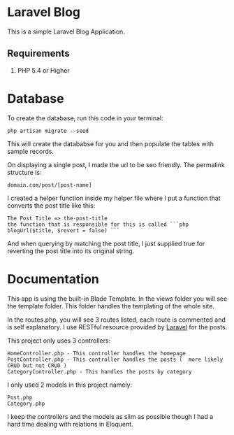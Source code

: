 Laravel Blog
============

This is a simple Laravel Blog Application.

Requirements
------------

1. PHP 5.4 or Higher

Database
========

To create the database, run this code in your terminal:

	php artisan migrate --seed
	
This will create the datababse for you and then populate the tables with sample records.

On displaying a single post, I made the url to be seo friendly. The permalink structure is:
	
	domain.com/post/[post-name]
	
I created a helper function inside my helper file where I put a function that converts the post title like this:

	The Post Title => the-post-title
	the function that is responsible for this is called ```php blogUrl($title, $revert = false) ```
	
And when querying by matching the post title, I just supplied true for reverting the post title into its original string.
	
Documentation
=============

This app is using the built-in Blade Template. In the views folder you will see the template folder. This folder handles the templating of the whole site.

In the routes.php, you will see 3 routes listed, each route is commented and is self explanatory. I use RESTful resource provided by [Laravel](http://laravel.com)
for the posts.

This project only uses 3 controllers:
	
	HomeController.php - This controller handles the homepage
	PostController.php - This controller handles the posts (  more likely CRUD but not CRUD )
	CategoryController.php - This handles the posts by category
	
I only used 2 models in this project namely:

	Post.php
	Category.php

I keep the controllers and the models as slim as possible though I had a hard time dealing with relations in Eloquent.